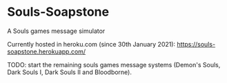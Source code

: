 # Souls-Soapstone
A Souls games message simulator

Currently hosted in heroku.com (since 30th January 2021): https://souls-soapstone.herokuapp.com/


TODO:
start the remaining souls games message systems (Demon's Souls, Dark Souls I, Dark Souls II and Bloodborne).
<!-- Reminder: make sure you can't submit edited messages to the DB (maybe by changing the sendToDB function in ds3.js) -->
<!-- 1. change the main page to localhost/ds3 so I can start adding submitted templates to the database -->
<!-- 2. a button to submit a template, creating a path number and sending it to the DB
2a. make sure there's no duplicate path or message -->
<!-- 2.b make sure ds3_front redirects to the template link when a repeat message is attempted. -->
<!-- 3. a way to enter a path in the URL and it loading a page with the message
3a. create a .ejs view that will be pretty much a copy of ds3.ejs but it shows just the template, being able to appraise and disparge
3b. in ds3.js, do something like a router.get('/:path',...) that will get that path from the database and fill the template in -->
<!-- 3.c Create logic to change medalion according to appraisals -->
<!-- 4. create main page that has all messages with their corresponding URL paths -->
<!-- 4a. create a container where all the mini templates will go to -->
<!-- 4b. create a functioning search box to look for messages -->
<!-- 4c. add click listener on mini templates to visit them -->
<!-- 4d. add homeward bone in ds3 and templates to return to main page -->
